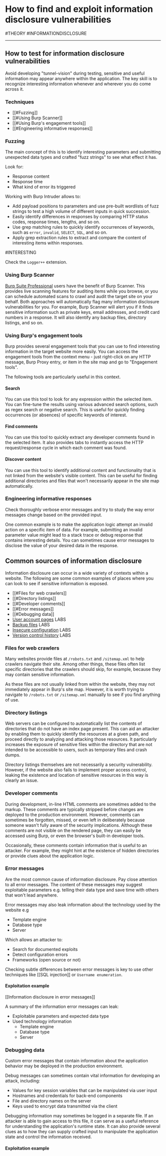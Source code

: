 # How to find and exploit information disclosure vulnerabilities
#THEORY 
#INFORMATIONDISCLOSURE
<hr>

## How to test for information disclosure vulnerabilities

Avoid developing "tunnel-vision" during testing, sensitive and useful information may appear anywhere within the application. The key skill is to recognize interesting information whenever and wherever you do come across it.

### Techniques
- [[#Fuzzing]]
- [[#Using  Burp Scanner]]
- [[#Using Burp's engagement tools]]
- [[#Engineering informative responses]]

### Fuzzing

The main concept of this is to identify interesting parameters and submitting unexpected data types and crafted "fuzz strings" to see what effect it has.

Look for:
- Response content
- Response time
- What kind of error its triggered

Working with Burp Intruder allows to:

-   Add payload positions to parameters and use pre-built wordlists of fuzz strings to test a high volume of different inputs in quick succession.
-   Easily identify differences in responses by comparing HTTP status codes, response times, lengths, and so on.
-   Use grep matching rules to quickly identify occurrences of keywords, such as `error`, `invalid`, `SELECT`, `SQL`, and so on.
-   Apply grep extraction rules to extract and compare the content of interesting items within responses.

#INTERESTING

Check the `Logger++` extension.

### Using Burp Scanner

[Burp Suite Professional](https://portswigger.net/burp/pro) users have the benefit of Burp Scanner. This provides live scanning features for auditing items while you browse, or you can schedule automated scans to crawl and audit the target site on your behalf. Both approaches will automatically flag many information disclosure vulnerabilities for you. For example, Burp Scanner will alert you if it finds sensitive information such as private keys, email addresses, and credit card numbers in a response. It will also identify any backup files, directory listings, and so on.

### Using Burp's engagement tools

Burp provides several engagement tools that you can use to find interesting information in the target website more easily. You can access the engagement tools from the context menu - just right-click on any HTTP message, Burp Proxy entry, or item in the site map and go to "Engagement tools".

The following tools are particularly useful in this context.

#### Search

You can use this tool to look for any expression within the selected item. You can fine-tune the results using various advanced search options, such as regex search or negative search. This is useful for quickly finding occurrences (or absences) of specific keywords of interest.

#### Find comments

You can use this tool to quickly extract any developer comments found in the selected item. It also provides tabs to instantly access the HTTP request/response cycle in which each comment was found.

#### Discover content

You can use this tool to identify additional content and functionality that is not linked from the website's visible content. This can be useful for finding additional directories and files that won't necessarily appear in the site map automatically.

### Engineering informative responses

Check thoroughly verbose error messages and try to  study the way error messages change based on the provided input.

One common example is to make the application logic attempt an invalid action on a specific item of data. For example, submitting an invalid parameter value might lead to a stack trace or debug response that contains interesting details. You can sometimes cause error messages to disclose the value of your desired data in the response.

## Common sources of information disclosure

Information disclosure can occur in a wide variety of contexts within a website. The following are some common examples of places where you can look to see if sensitive information is exposed.

-   [[#Files for web crawlers]]
-   [[#Directory listings]]
-   [[#Developer comments]]
-   [[#Error messages]]
-   [[#Debugging data]]
-   [User account pages](https://portswigger.net/web-security/information-disclosure/exploiting#user-account-pages) LABS
-   [Backup files](https://portswigger.net/web-security/information-disclosure/exploiting#source-code-disclosure-via-backup-files) LABS
-   [Insecure configuration](https://portswigger.net/web-security/information-disclosure/exploiting#information-disclosure-due-to-insecure-configuration) LABS
-   [Version control history](https://portswigger.net/web-security/information-disclosure/exploiting#version-control-history) LABS

### Files for web crawlers

Many websites provide files at `/robots.txt` and `/sitemap.xml` to help crawlers navigate their site. Among other things, these files often list specific directories that the crawlers should skip, for example, because they may contain sensitive information.

As these files are not usually linked from within the website, they may not immediately appear in Burp's site map. However, it is worth trying to navigate to `/robots.txt` or `/sitemap.xml` manually to see if you find anything of use.

### Directory listings

Web servers can be configured to automatically list the contents of directories that do not have an index page present. This can aid an attacker by enabling them to quickly identify the resources at a given path, and proceed directly to analyzing and attacking those resources. It particularly increases the exposure of sensitive files within the directory that are not intended to be accessible to users, such as temporary files and crash dumps.

Directory listings themselves are not necessarily a security vulnerability. However, if the website also fails to implement proper access control, leaking the existence and location of sensitive resources in this way is clearly an issue.

### Developer comments

During development, in-line HTML comments are sometimes added to the markup. These comments are typically stripped before changes are deployed to the production environment. However, comments can sometimes be forgotten, missed, or even left in deliberately because someone wasn't fully aware of the security implications. Although these comments are not visible on the rendered page, they can easily be accessed using Burp, or even the browser's built-in developer tools.

Occasionally, these comments contain information that is useful to an attacker. For example, they might hint at the existence of hidden directories or provide clues about the application logic.

### Error messages

Are the most common cause of information disclosure. Pay close attention to all error messages. The content of these messages may suggest exploitable parameters e.g. telling their data type and save time with others that won't lead anywhere.

Error messages may also leak information about the technology used by the website e.g

- Template engine
- Database type
- Server

Which allows an attacker to:
- Search for documented exploits
- Detect configuration errors
- Frameworks (open source or not)

Checking subtle differences between error messages is key to use other techniques like [[SQL injection]] or `Username enumeration`.

#### Exploitation example

[[Information disclosure in error messages]]

A summary of the information error messages can leak:
- Exploitable parameters and expected data type
- Used technology information
	- Template engine
	- Database type
	- Server

### Debugging data

Custom error messages that contain information about the application behavior may be deployed in the production environment.

Debug messages can sometimes contain vital information for developing an attack, including:

-   Values for key session variables that can be manipulated via user input
-   Hostnames and credentials for back-end components
-   File and directory names on the server
-   Keys used to encrypt data transmitted via the client

Debugging information may sometimes be logged in a separate file. If an attacker is able to gain access to this file, it can serve as a useful reference for understanding the application's runtime state. It can also provide several clues as to how they can supply crafted input to manipulate the application state and control the information received.

#### Exploitation example

